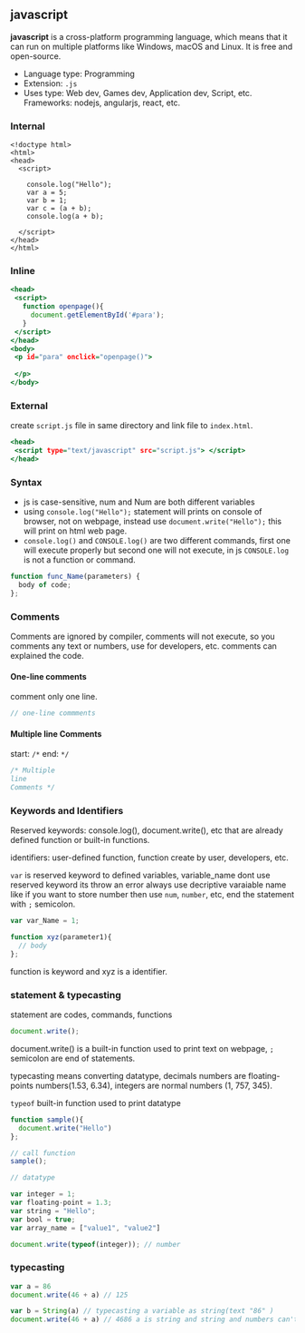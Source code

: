 ## javascript

**javascript** is a cross-platform programming language, which means that it can run on multiple platforms like Windows, macOS and Linux. It is free and open-source.

- Language type: Programming
- Extension: `.js`
- Uses type: Web dev, Games dev, Application dev, Script, etc.
Frameworks: nodejs, angularjs, react, etc.

### Internal 

```
<!doctype html>
<html>
<head>
  <script>
  
    console.log("Hello");
    var a = 5;
    var b = 1;
    var c = (a + b);
    console.log(a + b);
 
  </script>
</head>
</html>
```

### Inline

```index.html
<head>
 <script>
   function openpage(){
     document.getElementById('#para');
   }
 </script>
</head>
<body>
 <p id="para" onclick="openpage()">
   
 </p>
</body>
```
### External 

create `script.js` file in same directory and link file to `index.html`.
```index.html
<head> 
 <script type="text/javascript" src="script.js"> </script>
</head>
```
  
### Syntax

- js is case-sensitive, num and Num are both different variables
- using `console.log("Hello");` statement will prints on console of browser, not on webpage, instead use `document.write("Hello");` this will print on html web page.
- `console.log()` and `CONSOLE.log()`  are two different commands, first one will execute properly but second one will not execute, in js `CONSOLE.log` is not a function or command.

```script.js
function func_Name(parameters) {
  body of code;
};
```

### Comments

Comments are ignored by compiler, comments will not execute, so you comments any text or numbers, use for developers, etc. comments can explained the code. 


#### One-line comments

comment only one line.
```javascript
// one-line commments
```

#### Multiple line Comments
start: `/*`
end: `*/`

```javascript
/* Multiple 
line 
Comments */
```

### Keywords and Identifiers

Reserved keywords:  console.log(), document.write(), etc that are already defined function or built-in functions.

identifiers: user-defined function, function create by user, developers, etc.

`var` is reserved keyword to defined variables, variable_name dont use reserved keyword its throw an error always use decriptive varaiable name like if you want to store number then use 
`num`, `number`, etc, end the statement with `;` semicolon.

```js
var var_Name = 1;

function xyz(parameter1){
  // body
};
```

function is keyword and xyz is a identifier.


### statement & typecasting

statement are codes, commands, functions 
```js
document.write();
```

document.write() is a built-in function used to print text on webpage, `;` semicolon are end   of statements.

typecasting means converting datatype, decimals numbers are floating-points numbers(1.53, 6.34), integers are normal numbers (1, 757, 345).

`typeof` built-in function used to print datatype

```js
function sample(){
  document.write("Hello")
};

// call function
sample();
```

```js
// datatype

var integer = 1;
var floating-point = 1.3;
var string = "Hello";
var bool = true;
var array_name = ["value1", "value2"]

document.write(typeof(integer)); // number
```

### typecasting

```js
var a = 86
document.write(46 + a) // 125

var b = String(a) // typecasting a variable as string(text "86" ) 
document.write(46 + a) // 4686 a is string and string and numbers can't be added.
```








